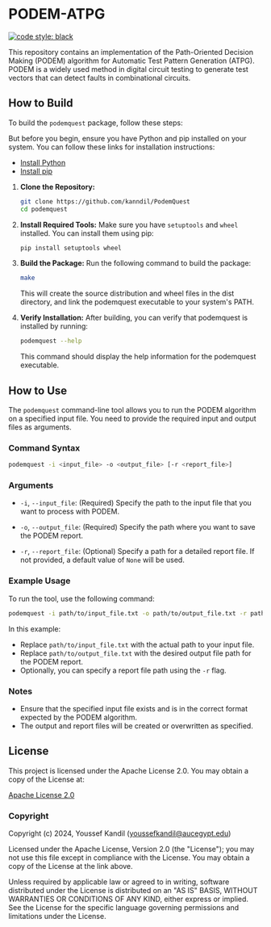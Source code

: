 # PODEM-ATPG

[![code style: black](https://img.shields.io/badge/code%20style-black-000000.svg)](https://github.com/psf/black)

This repository contains an implementation of the Path-Oriented Decision Making (PODEM) algorithm for Automatic Test Pattern Generation (ATPG). PODEM is a widely used method in digital circuit testing to generate test vectors that can detect faults in combinational circuits.


## How to Build

To build the `podemquest` package, follow these steps:

But before you begin, ensure you have Python and pip installed on your system. You can follow these links for installation instructions:

- [Install Python](https://www.python.org/downloads/)
- [Install pip](https://pip.pypa.io/en/stable/installation/)


1. **Clone the Repository:**
   ```bash
   git clone https://github.com/kanndil/PodemQuest
   cd podemquest
   ```

2. **Install Required Tools:**
   Make sure you have `setuptools` and `wheel` installed. You can install them using pip:
   ```bash
   pip install setuptools wheel
   ```

3. **Build the Package:**
   Run the following command to build the package:
   ```bash
   make
   ```

   This will create the source distribution and wheel files in the dist directory, and link the podemquest executable to your system's PATH.

4. **Verify Installation:**
    After building, you can verify that podemquest is installed by running:
    ```bash
    podemquest --help
    ```
    This command should display the help information for the podemquest executable.


## How to Use

The `podemquest` command-line tool allows you to run the PODEM algorithm on a specified input file. You need to provide the required input and output files as arguments. 

### Command Syntax

```bash
podemquest -i <input_file> -o <output_file> [-r <report_file>]
```

### Arguments

- `-i`, `--input_file`: (Required) Specify the path to the input file that you want to process with PODEM.

- `-o`, `--output_file`: (Required) Specify the path where you want to save the PODEM report.

- `-r`, `--report_file`: (Optional) Specify a path for a detailed report file. If not provided, a default value of `None` will be used.

### Example Usage

To run the tool, use the following command:

```bash
podemquest -i path/to/input_file.txt -o path/to/output_file.txt -r path/to/report_file.txt
```

In this example:
- Replace `path/to/input_file.txt` with the actual path to your input file.
- Replace `path/to/output_file.txt` with the desired output file path for the PODEM report.
- Optionally, you can specify a report file path using the `-r` flag.

### Notes
- Ensure that the specified input file exists and is in the correct format expected by the PODEM algorithm.
- The output and report files will be created or overwritten as specified.


## License

This project is licensed under the Apache License 2.0. You may obtain a copy of the License at:

[Apache License 2.0](http://www.apache.org/licenses/LICENSE-2.0)

### Copyright

Copyright (c) 2024, Youssef Kandil (youssefkandil@aucegypt.edu)

Licensed under the Apache License, Version 2.0 (the "License"); you may not use this file except in compliance with the License. You may obtain a copy of the License at the link above.

Unless required by applicable law or agreed to in writing, software distributed under the License is distributed on an "AS IS" BASIS, WITHOUT WARRANTIES OR CONDITIONS OF ANY KIND, either express or implied. See the License for the specific language governing permissions and limitations under the License.



